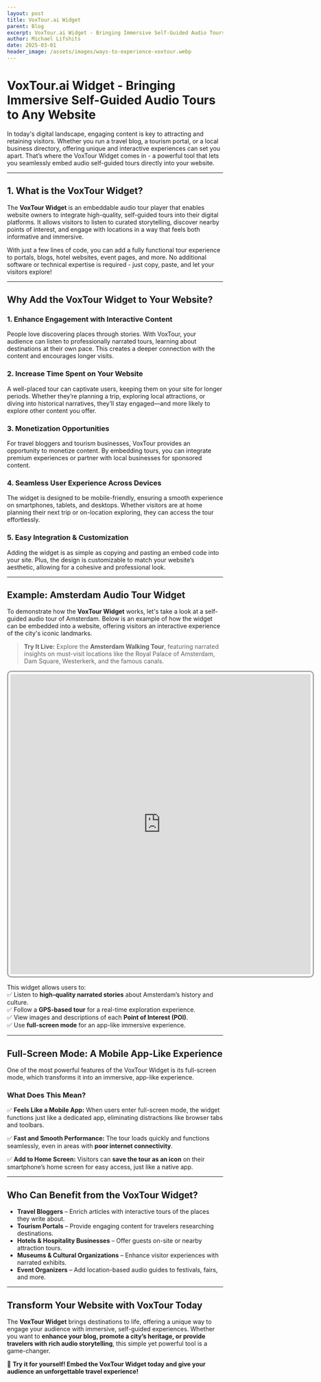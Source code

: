 ```yaml
---
layout: post
title: VoxTour.ai Widget
parent: Blog
excerpt: VoxTour.ai Widget - Bringing Immersive Self-Guided Audio Tours to Any Website
author: Michael Lifshits
date: 2025-03-01
header_image: /assets/images/ways-to-experience-voxtour.webp
---
```


<style>
    html, body {
        height: 100%;
        margin: 0;
    }
    .voxtour-widget-container {
        width: 700px;
        height: 700px;
        border: 3px solid #aaa;
        border-radius: 10px;
        padding: 5px;
    }
    .voxtour-widget {
        width: 100%;
        height: 100%;
        border: none;
        pointer-events: auto;
    }
    .voxtour-full-screen {
        width: 100vw !important;
        height: 100vh !important;
        position: fixed !important;
        top: 0 !important;
        left: 0 !important;
        z-index: 9999 !important;
        border: none !important;
        border-radius: 0 !important;
        padding: 0 !important;
        background: #fff;
    }
</style>

# VoxTour.ai Widget - Bringing Immersive Self-Guided Audio Tours to Any Website

In today's digital landscape, engaging content is key to attracting and retaining visitors. Whether you run a travel blog, a tourism portal, or a local business directory, offering unique and interactive experiences can set you apart. That’s where the VoxTour Widget comes in - a powerful tool that lets you seamlessly embed audio self-guided tours directly into your website.

---

## 1. What is the VoxTour Widget?

The **VoxTour Widget** is an embeddable audio tour player that enables website owners to integrate high-quality, self-guided tours into their digital platforms. It allows visitors to listen to curated storytelling, discover nearby points of interest, and engage with locations in a way that feels both informative and immersive.

With just a few lines of code, you can add a fully functional tour experience to portals, blogs, hotel websites, event pages, and more. No additional software or technical expertise is required - just copy, paste, and let your visitors explore!

---

## Why Add the VoxTour Widget to Your Website?

### 1. Enhance Engagement with Interactive Content
People love discovering places through stories. With VoxTour, your audience can listen to professionally narrated tours, learning about destinations at their own pace. This creates a deeper connection with the content and encourages longer visits.

### 2. Increase Time Spent on Your Website
A well-placed tour can captivate users, keeping them on your site for longer periods. Whether they’re planning a trip, exploring local attractions, or diving into historical narratives, they’ll stay engaged—and more likely to explore other content you offer.

### 3. Monetization Opportunities
For travel bloggers and tourism businesses, VoxTour provides an opportunity to monetize content. By embedding tours, you can integrate premium experiences or partner with local businesses for sponsored content.

### 4. Seamless User Experience Across Devices
The widget is designed to be mobile-friendly, ensuring a smooth experience on smartphones, tablets, and desktops. Whether visitors are at home planning their next trip or on-location exploring, they can access the tour effortlessly.

### 5. Easy Integration & Customization
Adding the widget is as simple as copying and pasting an embed code into your site. Plus, the design is customizable to match your website’s aesthetic, allowing for a cohesive and professional look.

---

## Example: Amsterdam Audio Tour Widget

To demonstrate how the **VoxTour Widget** works, let's take a look at a self-guided audio tour of Amsterdam. Below is an example of how the widget can be embedded into a website, offering visitors an interactive experience of the city's iconic landmarks.

> **Try It Live:** Explore the **Amsterdam Walking Tour**, featuring narrated insights on must-visit locations like the Royal Palace of Amsterdam, Dam Square, Westerkerk, and the famous canals.

<div class="voxtour-widget-container">
    <iframe class="voxtour-widget"  id="desktop-iframe" 
        src="https://widget.voxtour.ai/?apiKey=96f5b69a-6f16-4b36-ae05-b85a7dd728a6&tourId=02c2f25a-ccdd-4a2b-8f5e-d75ae63ef0b7">
    </iframe>
</div>

This widget allows users to:  
✅ Listen to **high-quality narrated stories** about Amsterdam’s history and culture.  
✅ Follow a **GPS-based tour** for a real-time exploration experience.  
✅ View images and descriptions of each **Point of Interest (POI)**.  
✅ Use **full-screen mode** for an app-like immersive experience.

---

## Full-Screen Mode: A Mobile App-Like Experience

One of the most powerful features of the VoxTour Widget is its full-screen mode, which transforms it into an immersive, app-like experience.

### What Does This Mean?

✅ **Feels Like a Mobile App:** When users enter full-screen mode, the widget functions just like a dedicated app, eliminating distractions like browser tabs and toolbars.

✅ **Fast and Smooth Performance:** The tour loads quickly and functions seamlessly, even in areas with **poor internet connectivity**.

✅ **Add to Home Screen:** Visitors can **save the tour as an icon** on their smartphone’s home screen for easy access, just like a native app.

---

## Who Can Benefit from the VoxTour Widget?

- **Travel Bloggers** – Enrich articles with interactive tours of the places they write about.
- **Tourism Portals** – Provide engaging content for travelers researching destinations.
- **Hotels & Hospitality Businesses** – Offer guests on-site or nearby attraction tours.
- **Museums & Cultural Organizations** – Enhance visitor experiences with narrated exhibits.
- **Event Organizers** – Add location-based audio guides to festivals, fairs, and more.

---

## Transform Your Website with VoxTour Today

The **VoxTour Widget** brings destinations to life, offering a unique way to engage your audience with immersive, self-guided experiences. Whether you want to **enhance your blog, promote a city’s heritage, or provide travelers with rich audio storytelling**, this simple yet powerful tool is a game-changer.

📌 **Try it for yourself! Embed the VoxTour Widget today and give your audience an unforgettable travel experience!**
